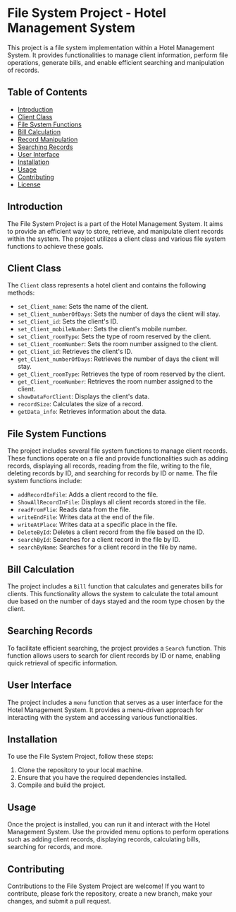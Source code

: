 # File System Project - Hotel Management System

This project is a file system implementation within a Hotel Management System. It provides functionalities to manage client information, perform file operations, generate bills, and enable efficient searching and manipulation of records.

## Table of Contents
- [Introduction](#introduction)
- [Client Class](#client-class)
- [File System Functions](#file-system-functions)
- [Bill Calculation](#bill-calculation)
- [Record Manipulation](#record-manipulation)
- [Searching Records](#searching-records)
- [User Interface](#user-interface)
- [Installation](#installation)
- [Usage](#usage)
- [Contributing](#contributing)
- [License](#license)

## Introduction
The File System Project is a part of the Hotel Management System. It aims to provide an efficient way to store, retrieve, and manipulate client records within the system. The project utilizes a client class and various file system functions to achieve these goals.

## Client Class
The `Client` class represents a hotel client and contains the following methods:
- `set_Client_name`: Sets the name of the client.
- `set_Client_numberOfDays`: Sets the number of days the client will stay.
- `set_Client_id`: Sets the client's ID.
- `set_Client_mobileNumber`: Sets the client's mobile number.
- `set_Client_roomType`: Sets the type of room reserved by the client.
- `set_Client_roomNumber`: Sets the room number assigned to the client.
- `get_Client_id`: Retrieves the client's ID.
- `get_Client_numberOfDays`: Retrieves the number of days the client will stay.
- `get_Client_roomType`: Retrieves the type of room reserved by the client.
- `get_Client_roomNumber`: Retrieves the room number assigned to the client.
- `showDataForClient`: Displays the client's data.
- `recordSize`: Calculates the size of a record.
- `getData_info`: Retrieves information about the data.

## File System Functions
The project includes several file system functions to manage client records. These functions operate on a file and provide functionalities such as adding records, displaying all records, reading from the file, writing to the file, deleting records by ID, and searching for records by ID or name. The file system functions include:
- `addRecordInFile`: Adds a client record to the file.
- `ShowAllRecordInFile`: Displays all client records stored in the file.
- `readFromFlie`: Reads data from the file.
- `writeEndFile`: Writes data at the end of the file.
- `writeAtPlace`: Writes data at a specific place in the file.
- `DeleteById`: Deletes a client record from the file based on the ID.
- `searchById`: Searches for a client record in the file by ID.
- `searchByName`: Searches for a client record in the file by name.

## Bill Calculation
The project includes a `Bill` function that calculates and generates bills for clients. This functionality allows the system to calculate the total amount due based on the number of days stayed and the room type chosen by the client.

## Searching Records
To facilitate efficient searching, the project provides a `Search` function. This function allows users to search for client records by ID or name, enabling quick retrieval of specific information.

## User Interface
The project includes a `menu` function that serves as a user interface for the Hotel Management System. It provides a menu-driven approach for interacting with the system and accessing various functionalities.

## Installation
To use the File System Project, follow these steps:
1. Clone the repository to your local machine.
2. Ensure that you have the required dependencies installed.
3. Compile and build the project.

## Usage
Once the project is installed, you can run it and interact with the Hotel Management System. Use the provided menu options to perform operations such as adding client records, displaying records, calculating bills, searching for records, and more.

## Contributing
Contributions to the File System Project are welcome! If you want to contribute, please fork the repository, create a new branch, make your changes, and submit a pull request.